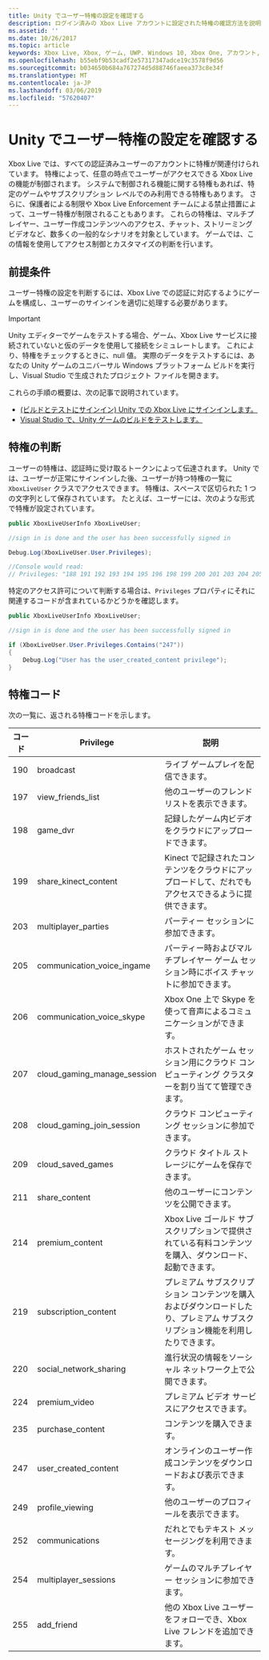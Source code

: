 ```yaml
---
title: Unity でユーザー特権の設定を確認する
description: ログイン済みの Xbox Live アカウントに設定された特権の確認方法を説明します。
ms.assetid: ''
ms.date: 10/26/2017
ms.topic: article
keywords: Xbox Live, Xbox, ゲーム, UWP. Windows 10, Xbox One, アカウント, テスト アカウント, 保護者による制限, ユーザー特権, Enforcement チームによる禁止, アップセル
ms.openlocfilehash: b55ebf9b53cadf2e57317347adce19c3578f9d56
ms.sourcegitcommit: b034650b684a767274d5d88746faeea373c8e34f
ms.translationtype: MT
ms.contentlocale: ja-JP
ms.lasthandoff: 03/06/2019
ms.locfileid: "57620407"
---
```

# <a name="check-user-privilege-settings-in-unity"></a>Unity でユーザー特権の設定を確認する
Xbox Live では、すべての認証済みユーザーのアカウントに特権が関連付けられています。 特権によって、任意の時点でユーザーがアクセスできる Xbox Live の機能が制御されます。 システムで制御される機能に関する特権もあれば、特定のゲームやサブスクリプション レベルでのみ利用できる特権もあります。 さらに、保護者による制限や Xbox Live Enforcement チームによる禁止措置によって、ユーザー特権が制限されることもあります。 これらの特権は、マルチプレイヤー、ユーザー作成コンテンツへのアクセス、チャット、ストリーミング ビデオなど、数多くの一般的なシナリオを対象としています。 ゲームでは、この情報を使用してアクセス制御とカスタマイズの判断を行います。

## <a name="prerequisites"></a>前提条件
ユーザー特権の設定を判断するには、Xbox Live での認証に対応するようにゲームを構成し、ユーザーのサインインを適切に処理する必要があります。

>[!IMPORTANT]
> Unity エディターでゲームをテストする場合、ゲーム、Xbox Live サービスに接続されていないと仮のデータを使用して接続をシミュレートします。 これにより、特権をチェックするときに、null 値。 実際のデータをテストするには、あなたの Unity ゲームのユニバーサル Windows プラットフォーム ビルドを実行し、Visual Studio で生成されたプロジェクト ファイルを開きます。

これらの手順の概要は、次の記事で説明されています。

* [(ビルドとテストにサインイン) Unity での Xbox Live にサインインします。](unity-prefabs-and-sign-in.md#build-and-test-sign-in)
* [Visual Studio で、Unity ゲームのビルドをテストします。](test-visual-studio-build.md)

## <a name="determine-privileges"></a>特権の判断
ユーザーの特権は、認証時に受け取るトークンによって伝達されます。 Unity では、ユーザーが正常にサインインした後、ユーザーが持つ特権の一覧に `XboxLiveUser` クラスでアクセスできます。 特権は、スペースで区切られた 1 つの文字列として保存されています。 たとえば、ユーザーには、次のような形式で特権が設定されています。

```csharp
public XboxLiveUserInfo XboxLiveUser;

//sign in is done and the user has been successfully signed in

Debug.Log(XboxLiveUser.User.Privileges);

//Console would read:
// Privileges: "188 191 192 193 194 195 196 198 199 200 201 203 204 205 206 207 208 211 214 215 216 217 220 224 227 228 235 238 245 247 249 252 254 255"
```

特定のアクセス許可について判断する場合は、`Privileges` プロパティにそれに関連するコードが含まれているかどうかを確認します。

```csharp
public XboxLiveUserInfo XboxLiveUser;

//sign in is done and the user has been successfully signed in

if (XboxLiveUser.User.Privileges.Contains("247"))
{
    Debug.Log("User has the user_created_content privilege");
}
```

## <a name="privilege-codes"></a>特権コード
次の一覧に、返される特権コードを示します。

| コード  | Privilege  | 説明   |
|------ |-----------------------------  |-------------------    |
| 190   | broadcast             | ライブ ゲームプレイを配信できます。     |
| 197   | view_friends_list     | 他のユーザーのフレンド リストを表示できます。   |
| 198   | game_dvr              | 記録したゲーム内ビデオをクラウドにアップロードできます。      |
| 199   | share_kinect_content          | Kinect で記録されたコンテンツをクラウドにアップロードして、だれでもアクセスできるように提供できます。 |
| 203   | multiplayer_parties           | パーティー セッションに参加できます。     |
| 205   | communication_voice_ingame    | パーティー時およびマルチプレイヤー ゲーム セッション時にボイス チャットに参加できます。    |
| 206   | communication_voice_skype     | Xbox One 上で Skype を使って音声によるコミュニケーションができます。   |
| 207   | cloud_gaming_manage_session   | ホストされたゲーム セッション用にクラウド コンピューティング クラスターを割り当てて管理できます。    |
| 208   | cloud_gaming_join_session     | クラウド コンピューティング セッションに参加できます。     |
| 209   | cloud_saved_games     | クラウド タイトル ストレージにゲームを保存できます。    |
| 211   | share_content     | 他のユーザーにコンテンツを公開できます。    |
| 214   | premium_content   | Xbox Live ゴールド サブスクリプションで提供されている有料コンテンツを購入、ダウンロード、起動できます。     |
| 219   | subscription_content  | プレミアム サブスクリプション コンテンツを購入およびダウンロードしたり、プレミアム サブスクリプション機能を利用したりできます。     |
| 220   | social_network_sharing    | 進行状況の情報をソーシャル ネットワーク上で公開できます。    |
| 224   | premium_video     | プレミアム ビデオ サービスにアクセスできます。    |
| 235   | purchase_content  | コンテンツを購入できます。     |
| 247   | user_created_content  | オンラインのユーザー作成コンテンツをダウンロードおよび表示できます。    |
| 249   | profile_viewing   | 他のユーザーのプロフィールを表示できます。   |
| 252   | communications    | だれとでもテキスト メッセージングを利用できます。    |
| 254   | multiplayer_sessions  | ゲームのマルチプレイヤー セッションに参加できます。   |
| 255   | add_friend    | 他の Xbox Live ユーザーをフォローでき、Xbox Live フレンドを追加できます。   |
